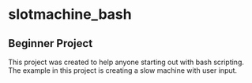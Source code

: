 # slotmachine_bash
 ## Beginner Project
This project was created to help anyone starting out with bash scripting. The example in this project is creating a slow machine with user input. 

